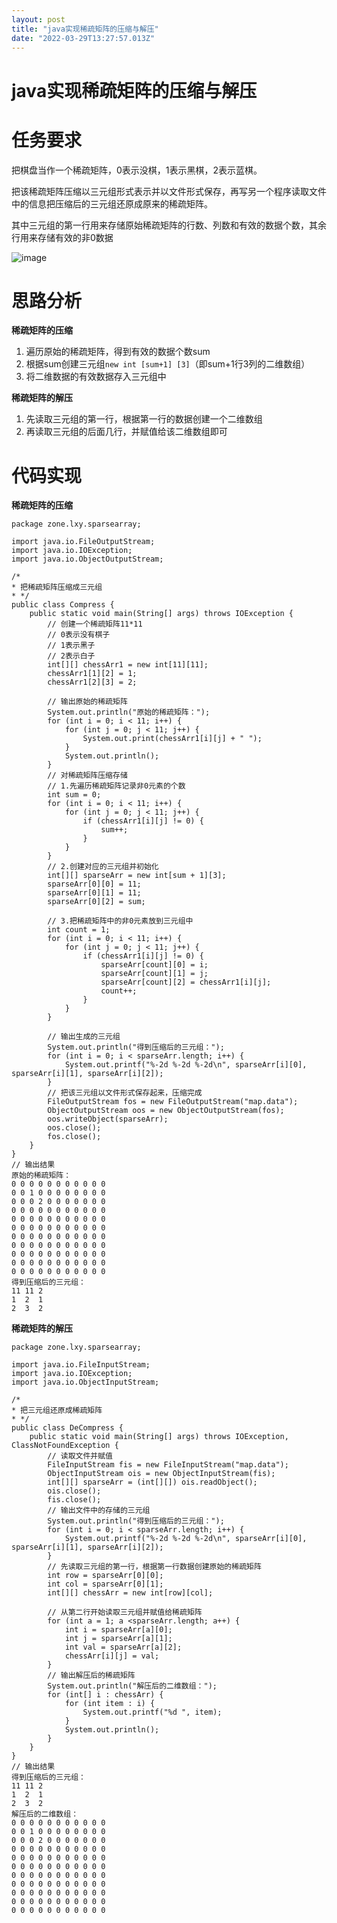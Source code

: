 ```yaml
---
layout: post
title: "java实现稀疏矩阵的压缩与解压"
date: "2022-03-29T13:27:57.013Z"
---
```

java实现稀疏矩阵的压缩与解压
================

任务要求
====

把棋盘当作一个稀疏矩阵，0表示没棋，1表示黑棋，2表示蓝棋。

把该稀疏矩阵压缩以三元组形式表示并以文件形式保存，再写另一个程序读取文件中的信息把压缩后的三元组还原成原来的稀疏矩阵。

其中三元组的第一行用来存储原始稀疏矩阵的行数、列数和有效的数据个数，其余行用来存储有效的非0数据

![image](https://img2022.cnblogs.com/blog/1755481/202203/1755481-20220329211706023-1538066653.png)

思路分析
====

**稀疏矩阵的压缩**

1.  遍历原始的稀疏矩阵，得到有效的数据个数sum
2.  根据sum创建三元组`new int [sum+1] [3]`（即sum+1行3列的二维数组）
3.  将二维数据的有效数据存入三元组中

**稀疏矩阵的解压**

1.  先读取三元组的第一行，根据第一行的数据创建一个二维数组
2.  再读取三元组的后面几行，并赋值给该二维数组即可

代码实现
====

**稀疏矩阵的压缩**

    package zone.lxy.sparsearray;
    
    import java.io.FileOutputStream;
    import java.io.IOException;
    import java.io.ObjectOutputStream;
    
    /*
    * 把稀疏矩阵压缩成三元组
    * */
    public class Compress {
        public static void main(String[] args) throws IOException {
            // 创建一个稀疏矩阵11*11
            // 0表示没有棋子
            // 1表示黑子
            // 2表示白子
            int[][] chessArr1 = new int[11][11];
            chessArr1[1][2] = 1;
            chessArr1[2][3] = 2;
    
            // 输出原始的稀疏矩阵
            System.out.println("原始的稀疏矩阵：");
            for (int i = 0; i < 11; i++) {
                for (int j = 0; j < 11; j++) {
                    System.out.print(chessArr1[i][j] + " ");
                }
                System.out.println();
            }
            // 对稀疏矩阵压缩存储
            // 1.先遍历稀疏矩阵记录非0元素的个数
            int sum = 0;
            for (int i = 0; i < 11; i++) {
                for (int j = 0; j < 11; j++) {
                    if (chessArr1[i][j] != 0) {
                        sum++;
                    }
                }
            }
            // 2.创建对应的三元组并初始化
            int[][] sparseArr = new int[sum + 1][3];
            sparseArr[0][0] = 11;
            sparseArr[0][1] = 11;
            sparseArr[0][2] = sum;
    
            // 3.把稀疏矩阵中的非0元素放到三元组中
            int count = 1;
            for (int i = 0; i < 11; i++) {
                for (int j = 0; j < 11; j++) {
                    if (chessArr1[i][j] != 0) {
                        sparseArr[count][0] = i;
                        sparseArr[count][1] = j;
                        sparseArr[count][2] = chessArr1[i][j];
                        count++;
                    }
                }
            }
    
            // 输出生成的三元组
            System.out.println("得到压缩后的三元组：");
            for (int i = 0; i < sparseArr.length; i++) {
                System.out.printf("%-2d %-2d %-2d\n", sparseArr[i][0], sparseArr[i][1], sparseArr[i][2]);
            }
            // 把该三元组以文件形式保存起来，压缩完成
            FileOutputStream fos = new FileOutputStream("map.data");
            ObjectOutputStream oos = new ObjectOutputStream(fos);
            oos.writeObject(sparseArr);
            oos.close();
            fos.close();
        }
    }
    // 输出结果
    原始的稀疏矩阵：
    0 0 0 0 0 0 0 0 0 0 0 
    0 0 1 0 0 0 0 0 0 0 0 
    0 0 0 2 0 0 0 0 0 0 0 
    0 0 0 0 0 0 0 0 0 0 0 
    0 0 0 0 0 0 0 0 0 0 0 
    0 0 0 0 0 0 0 0 0 0 0 
    0 0 0 0 0 0 0 0 0 0 0 
    0 0 0 0 0 0 0 0 0 0 0 
    0 0 0 0 0 0 0 0 0 0 0 
    0 0 0 0 0 0 0 0 0 0 0 
    0 0 0 0 0 0 0 0 0 0 0 
    得到压缩后的三元组：
    11 11 2 
    1  2  1 
    2  3  2 
    

**稀疏矩阵的解压**

    package zone.lxy.sparsearray;
    
    import java.io.FileInputStream;
    import java.io.IOException;
    import java.io.ObjectInputStream;
    
    /*
    * 把三元组还原成稀疏矩阵
    * */
    public class DeCompress {
        public static void main(String[] args) throws IOException, ClassNotFoundException {
            // 读取文件并赋值
            FileInputStream fis = new FileInputStream("map.data");
            ObjectInputStream ois = new ObjectInputStream(fis);
            int[][] sparseArr = (int[][]) ois.readObject();
            ois.close();
            fis.close();
            // 输出文件中的存储的三元组
            System.out.println("得到压缩后的三元组：");
            for (int i = 0; i < sparseArr.length; i++) {
                System.out.printf("%-2d %-2d %-2d\n", sparseArr[i][0], sparseArr[i][1], sparseArr[i][2]);
            }
            // 先读取三元组的第一行，根据第一行数据创建原始的稀疏矩阵
            int row = sparseArr[0][0];
            int col = sparseArr[0][1];
            int[][] chessArr = new int[row][col];
    
            // 从第二行开始读取三元组并赋值给稀疏矩阵
            for (int a = 1; a <sparseArr.length; a++) {
                int i = sparseArr[a][0];
                int j = sparseArr[a][1];
                int val = sparseArr[a][2];
                chessArr[i][j] = val;
            }
            // 输出解压后的稀疏矩阵
            System.out.println("解压后的二维数组：");
            for (int[] i : chessArr) {
                for (int item : i) {
                    System.out.printf("%d ", item);
                }
                System.out.println();
            }
        }
    }
    // 输出结果
    得到压缩后的三元组：
    11 11 2 
    1  2  1 
    2  3  2 
    解压后的二维数组：
    0 0 0 0 0 0 0 0 0 0 0 
    0 0 1 0 0 0 0 0 0 0 0 
    0 0 0 2 0 0 0 0 0 0 0 
    0 0 0 0 0 0 0 0 0 0 0 
    0 0 0 0 0 0 0 0 0 0 0 
    0 0 0 0 0 0 0 0 0 0 0 
    0 0 0 0 0 0 0 0 0 0 0 
    0 0 0 0 0 0 0 0 0 0 0 
    0 0 0 0 0 0 0 0 0 0 0 
    0 0 0 0 0 0 0 0 0 0 0 
    0 0 0 0 0 0 0 0 0 0 0